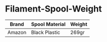 # Filament-Spool-Weight
| Brand | Spool Material | Weight |
| -------- | --------- | -------- |
| Amazon | Black Plastic | 269gr |
